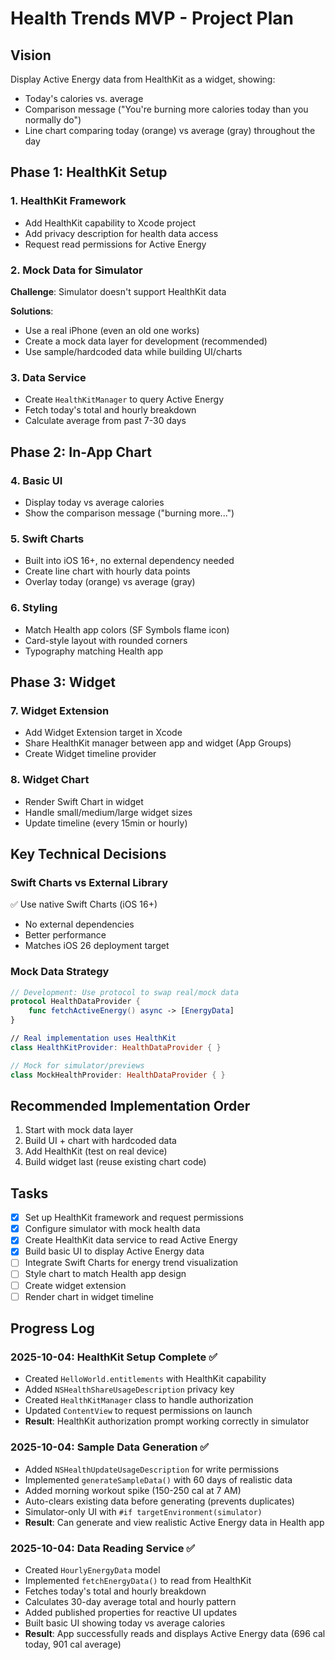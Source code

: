 # Health Trends MVP - Project Plan

## Vision
Display Active Energy data from HealthKit as a widget, showing:
- Today's calories vs. average
- Comparison message ("You're burning more calories today than you normally do")
- Line chart comparing today (orange) vs average (gray) throughout the day

## Phase 1: HealthKit Setup

### 1. HealthKit Framework
- Add HealthKit capability to Xcode project
- Add privacy description for health data access
- Request read permissions for Active Energy

### 2. Mock Data for Simulator
**Challenge**: Simulator doesn't support HealthKit data

**Solutions**:
- Use a real iPhone (even an old one works)
- Create a mock data layer for development (recommended)
- Use sample/hardcoded data while building UI/charts

### 3. Data Service
- Create `HealthKitManager` to query Active Energy
- Fetch today's total and hourly breakdown
- Calculate average from past 7-30 days

## Phase 2: In-App Chart

### 4. Basic UI
- Display today vs average calories
- Show the comparison message ("burning more...")

### 5. Swift Charts
- Built into iOS 16+, no external dependency needed
- Create line chart with hourly data points
- Overlay today (orange) vs average (gray)

### 6. Styling
- Match Health app colors (SF Symbols flame icon)
- Card-style layout with rounded corners
- Typography matching Health app

## Phase 3: Widget

### 7. Widget Extension
- Add Widget Extension target in Xcode
- Share HealthKit manager between app and widget (App Groups)
- Create Widget timeline provider

### 8. Widget Chart
- Render Swift Chart in widget
- Handle small/medium/large widget sizes
- Update timeline (every 15min or hourly)

## Key Technical Decisions

### Swift Charts vs External Library
✅ Use native Swift Charts (iOS 16+)
- No external dependencies
- Better performance
- Matches iOS 26 deployment target

### Mock Data Strategy
```swift
// Development: Use protocol to swap real/mock data
protocol HealthDataProvider {
    func fetchActiveEnergy() async -> [EnergyData]
}

// Real implementation uses HealthKit
class HealthKitProvider: HealthDataProvider { }

// Mock for simulator/previews
class MockHealthProvider: HealthDataProvider { }
```

## Recommended Implementation Order
1. Start with mock data layer
2. Build UI + chart with hardcoded data
3. Add HealthKit (test on real device)
4. Build widget last (reuse existing chart code)

## Tasks
- [x] Set up HealthKit framework and request permissions
- [x] Configure simulator with mock health data
- [x] Create HealthKit data service to read Active Energy
- [x] Build basic UI to display Active Energy data
- [ ] Integrate Swift Charts for energy trend visualization
- [ ] Style chart to match Health app design
- [ ] Create widget extension
- [ ] Render chart in widget timeline

## Progress Log

### 2025-10-04: HealthKit Setup Complete ✅
- Created `HelloWorld.entitlements` with HealthKit capability
- Added `NSHealthShareUsageDescription` privacy key
- Created `HealthKitManager` class to handle authorization
- Updated `ContentView` to request permissions on launch
- **Result**: HealthKit authorization prompt working correctly in simulator

### 2025-10-04: Sample Data Generation ✅
- Added `NSHealthUpdateUsageDescription` for write permissions
- Implemented `generateSampleData()` with 60 days of realistic data
- Added morning workout spike (150-250 cal at 7 AM)
- Auto-clears existing data before generating (prevents duplicates)
- Simulator-only UI with `#if targetEnvironment(simulator)`
- **Result**: Can generate and view realistic Active Energy data in Health app

### 2025-10-04: Data Reading Service ✅
- Created `HourlyEnergyData` model
- Implemented `fetchEnergyData()` to read from HealthKit
- Fetches today's total and hourly breakdown
- Calculates 30-day average total and hourly pattern
- Added published properties for reactive UI updates
- Built basic UI showing today vs average calories
- **Result**: App successfully reads and displays Active Energy data (696 cal today, 901 cal average)
